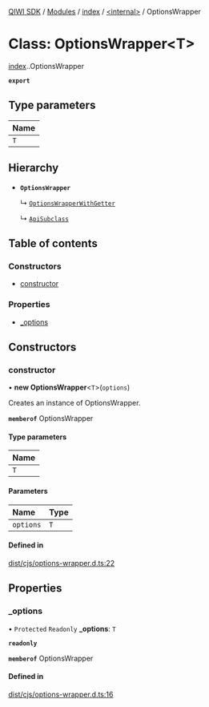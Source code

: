 [QIWI SDK](../README.md) / [Modules](../modules.md) / [index](../modules/index.md) / [<internal\>](../modules/index._internal_.md) / OptionsWrapper

# Class: OptionsWrapper<T\>

[index](../modules/index.md).[<internal>](../modules/index._internal_.md).OptionsWrapper

**`export`**

## Type parameters

| Name |
| :------ |
| `T` |

## Hierarchy

- **`OptionsWrapper`**

  ↳ [`OptionsWrapperWithGetter`](index._internal_.OptionsWrapperWithGetter.md)

  ↳ [`ApiSubclass`](index._internal_.ApiSubclass.md)

## Table of contents

### Constructors

- [constructor](index._internal_.OptionsWrapper.md#constructor)

### Properties

- [\_options](index._internal_.OptionsWrapper.md#_options)

## Constructors

### constructor

• **new OptionsWrapper**<`T`\>(`options`)

Creates an instance of OptionsWrapper.

**`memberof`** OptionsWrapper

#### Type parameters

| Name |
| :------ |
| `T` |

#### Parameters

| Name | Type |
| :------ | :------ |
| `options` | `T` |

#### Defined in

[dist/cjs/options-wrapper.d.ts:22](https://github.com/AlexXanderGrib/node-qiwi-sdk/blob/87e5174/dist/cjs/options-wrapper.d.ts#L22)

## Properties

### \_options

• `Protected` `Readonly` **\_options**: `T`

**`readonly`**

**`memberof`** OptionsWrapper

#### Defined in

[dist/cjs/options-wrapper.d.ts:16](https://github.com/AlexXanderGrib/node-qiwi-sdk/blob/87e5174/dist/cjs/options-wrapper.d.ts#L16)
